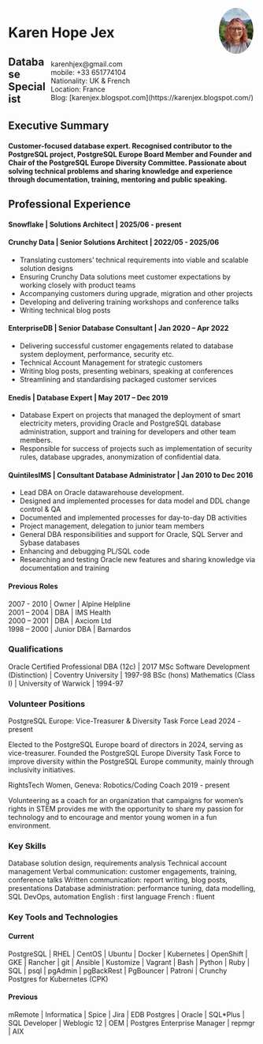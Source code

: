 <img style="float:right;border-radius:50%;width:70px;padding:6px" src="profile_pic.jpg" />

<span style="float:right;padding:6px"> 
  karenhjex@gmail.com<br> 
  mobile: +33 651774104<br> 
  Nationality: UK & French<br> 
  Location: France<br>
  Blog: [karenjex.blogspot.com](https://karenjex.blogspot.com/)
</span>

# Karen Hope Jex
## Database Specialist

## Executive Summary

#### Customer-focused database expert. Recognised contributor to the PostgreSQL project, PostgreSQL Europe Board Member and Founder and Chair of the PostgreSQL Europe Diversity Committee. Passionate about solving technical problems and sharing knowledge and experience through documentation, training, mentoring and public speaking.

## Professional Experience

#### Snowflake | Solutions Architect | 2025/06 - present

#### Crunchy Data | Senior Solutions Architect | 2022/05 - 2025/06

* Translating customers’ technical requirements into viable and scalable solution designs
* Ensuring Crunchy Data solutions meet customer expectations by working closely with product teams
* Accompanying customers during upgrade, migration and other projects
* Developing and delivering training workshops and conference talks
* Writing technical blog posts

#### EnterpriseDB | Senior Database Consultant | Jan 2020 – Apr 2022

* Delivering successful customer engagements related to database system deployment, performance, security etc.
* Technical Account Management for strategic customers
* Writing blog posts, presenting webinars, speaking at conferences
* Streamlining and standardising packaged customer services

#### Enedis | Database Expert | May 2017 – Dec 2019	

* Database Expert on projects that managed the deployment of smart electricity meters, providing Oracle and PostgreSQL database administration, support and training for developers and other team members. 
* Responsible for success of projects such as implementation of security rules, database upgrades, anonymization of confidential data.

#### QuintilesIMS | Consultant Database Administrator | Jan 2010 to Dec 2016

* Lead DBA on Oracle datawarehouse development.
* Designed and implemented processes for data model and DDL change control & QA
* Documented and implemented processes for day-to-day DB activities
* Project management, delegation to junior team members
* General DBA responsibilities and support for Oracle, SQL Server and Sybase databases
* Enhancing and debugging PL/SQL code
* Researching and testing Oracle new features and sharing knowledge via documentation and training

#### Previous Roles

2007 - 2010 | Owner | Alpine Helpline<br>
2001 – 2004 | DBA | IMS Health<br>
2000 – 2001 | DBA | Axciom Ltd<br>
1998 – 2000 | Junior DBA | Barnardos

### Qualifications

Oracle Certified Professional DBA (12c) | 2017
MSc Software Development (Distinction) | Coventry University | 1997-98
BSc (hons) Mathematics (Class I) | University of Warwick | 1994-97

### Volunteer Positions

PostgreSQL Europe: Vice-Treasurer & Diversity Task Force Lead	2024 - present

Elected to the PostgreSQL Europe board of directors in 2024, serving as vice-treasurer. Founded the PostgreSQL Europe Diversity Task Force to improve diversity within the PostgreSQL Europe community, mainly through inclusivity initiatives. 

RightsTech Women, Geneva: Robotics/Coding Coach			2019 - present

Volunteering as a coach for an organization that campaigns for women’s rights in STEM provides me with the opportunity to share my passion for technology and to encourage and mentor young women in a fun environment.

### Key Skills

Database solution design, requirements analysis
Technical account management
Verbal communication: customer engagements, training, conference talks 
Written communication:  report writing, blog posts, presentations
Database administration: performance tuning, data modelling, SQL
DevOps, automation
English : first language	French : fluent

### Key Tools and Technologies

#### Current

PostgreSQL | RHEL | CentOS | Ubuntu | Docker | Kubernetes | OpenShift | GKE | Rancher | git | Ansible | Kustomize | Vagrant | Bash | Python | Ruby | SQL | psql | pgAdmin | pgBackRest | PgBouncer | Patroni | Crunchy Postgres for Kubernetes (CPK) 

#### Previous
  
mRemote | Informatica | Spice | Jira | EDB Postgres | Oracle | SQL*Plus | SQL Developer | Weblogic 12 | OEM | Postgres Enterprise Manager | repmgr | AIX